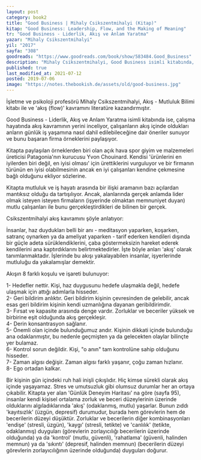 ```yaml
---
layout: post  
category: book2  
title: "Good Business | Mihaly Csikszentmihalyi (Kitap)"  
kitap: "Good Business: Leadership, Flow, and the Making of Meaning"
tr: "Good Business - Liderlik, Akış ve Anlam Yaratma"  
yazar: "Mihaly Csikszentmihalyi"  
yil: "2017"  
sayfa: "308"  
goodreads: "https://www.goodreads.com/book/show/583484.Good_Business"
description: "Mihaly Csikszentmihalyi, Good Business isimli kitabında, çalışma hayatında akış kavramının yerini inceliyor."
published: true
last_modified_at: 2021-07-12
posted: 2019-07-06
image: "https://notes.thebookish.de/assets/old/good-business.jpg"
---
```


İşletme ve psikoloji profesörü Mihaly Csikszentmihalyi, Akış - Mutluluk Bilimi kitabı ile ve 'akış (flow)' kavramını literatüre kazandırmıştır. 

Good Business - Liderlik, Akış ve Anlam Yaratma isimli kitabında ise, çalışma hayatında akış kavramının yerini inceliyor, çalışanların akış içinde oldukları anların günlük iş yaşamına nasıl dahil edilebileceğine dair öneriler sunuyor ve bunu başaran firma örneklerini paylaşıyor. 

Kitapta paylaşılan örneklerden biri olan açık hava spor giyim ve malzemeleri üreticisi Patagonia'nın kurucusu Yvon Chouinard. Kendisi 'ürünlerini en iyilerden biri değil, en iyisi olması' için ürettiklerini vurguluyor ve bir firmanın türünün en iyisi olabilmesinin ancak en iyi çalışanları kendine çekmesine bağlı olduğunu ekliyor sözlerine. 

Kitapta mutluluk ve iş hayatı arasında bir ilişki aramanın bazı açılardan mantıksız olduğu da tartışılıyor. Ancak, alanlarında gerçek anlamda lider olmak isteyen isteyen firmaların (işyerinde olmaktan memnuniyet duyan) mutlu çalışanları ile bunu gerçekleştirdikleri de bilinen bir gerçek.

Csikszentmihalyi akış kavramını şöyle anlatıyor:

İnsanlar, haz duydukları belli bir anı - meditasyon yaparken, koşarken, satranç oynarken ya da ameliyat yaparken - tarif ederken kendileri dışında bir güçle adeta sürüklendiklerini, çaba göstermeksizin hareket ederek kendilerini ana kaptırdıklarını belirtmektedirler. İşte böyle anları 'akış' olarak tanımlanmaktadır. İşlerinde bu akışı yakalayabilen insanlar, işyerlerinde mutluluğu da yakalamışlar demektir.

Akışın 8 farklı koşulu ve işareti bulunuyor:

1- Hedefler nettir. Kişi, haz duygusunu hedefe ulaşmakla değil, hedefe ulaşmak için attığı adımlarla hisseder.  
2- Geri bildirim anlıktır. Geri bildirim kişinin çevresinden de gelebilir, ancak esas geri bildirim kişinin kendi uzmanlığına dayanan geribildirimdir.  
3- Fırsat ve kapasite arasında denge vardır. Zorluklar ve beceriler yüksek ve birbirine eşit olduğunda akış gerçekleşir.  
4- Derin konsantrasyon sağlanır.  
5- Önemli olan içinde bulunduğumuz andır. Kişinin dikkati içinde bulunduğu ana odaklanmıştır, bu nedenle geçmişten ya da gelecekten olaylar bilinçte yer bulamaz.  
6- Kontrol sorun değildir. Kişi, "o anın" tam kontrolüne sahip olduğunu hisseder.  
7- Zaman algısı değişir. Zaman algısı farklı yaşanır, çoğu zaman hızlanır.  
8- Ego ortadan kalkar.

Bir kişinin gün içindeki ruh hali inişli çıkışlıdır. Hiç kimse sürekli olarak akış içinde yaşayamaz. Stres ve umutsuzluk gibi olumsuz durumlar her an ortaya çıkabilir. Kitapta yer alan 'Günlük Deneyim Haritası' na göre (sayfa 95), insanlar kendi kişisel ortalama zorluk ve beceri düzeylerinin üzerinde olduklarını algıladıklarında 'akış' (odaklanmış, mutlu) yaşarlar. Bunun zıddı 'kayıtsızlık' (üzgün, depresif) durumudur, burada hem görevlerin hem de becerilerin düzeyi düşüktür. Zorluklar ve becerilerin diğer kombinasyonları 'endişe' (stresli, üzgün), 'kaygı' (stresli, tetikte) ve 'canlılık' (tetikte, odaklanmış) duyguları (görevlerin zorlayıcılığı becerilerin üzerinde olduğunda) ya da 'kontrol' (mutlu, güvenli), 'rahatlama' (güvenli, halinden memnun) ya da 'sıkıntı' (depresif, halinden memnun) (becerilerin düzeyi görevlerin zorlayıcılığının üzerinde olduğunda) duyguları doğurur.  
  